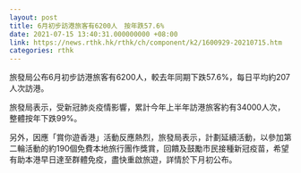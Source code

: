 ```yaml
---
layout: post
title: 6月初步訪港旅客有6200人　按年跌57.6%
date: 2021-07-15 13:40:31.000000000 +08:00
link: https://news.rthk.hk/rthk/ch/component/k2/1600929-20210715.htm
categories: rthk
---
```


旅發局公布6月初步訪港旅客有6200人，較去年同期下跌57.6%，每日平均約207人次訪港。

旅發局表示，受新冠肺炎疫情影響，累計今年上半年訪港旅客約有34000人次，整體按年下跌99%。

另外，因應「賞你遊香港」活動反應熱烈，旅發局表示，計劃延續活動，以參加第二輪活動的約190個免費本地旅行團作獎賞，回饋及鼓勵市民接種新冠疫苗，希望有助本港早日達至群體免疫，盡快重啟旅遊，詳情於下月初公布。
